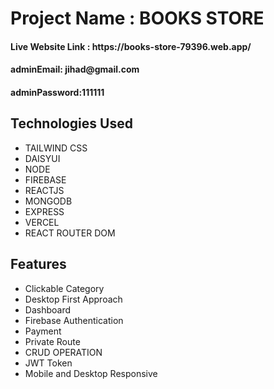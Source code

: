 <h1>Project Name : BOOKS STORE</h1>

<h4>Live Website Link : https://books-store-79396.web.app/ </h4>
<h4>adminEmail: jihad@gmail.com </h4>
<h4>adminPassword:111111 </h4>

<h2>Technologies Used</h2>
<ul>
<li>TAILWIND CSS</li>
<li>DAISYUI</li>
<li> NODE</li>
<li>FIREBASE</li>
<li>REACTJS</li>
<li>MONGODB</li>
<li>EXPRESS</li>
<li>VERCEL</li>
<li>REACT ROUTER DOM</li>
</ul>

<h2>Features</h2>
<ul>
<li>Clickable Category</li>
<li>Desktop First Approach</li>
<li>Dashboard</li>
<li>Firebase Authentication</li>
<li>Payment</li>
<li>Private Route</li>
<li>CRUD OPERATION</li>
<li>JWT Token</li>
<li>Mobile and Desktop Responsive</li>
</ul>
